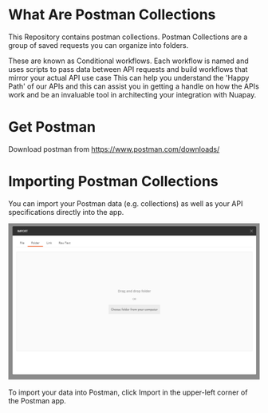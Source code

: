 # What Are Postman Collections
This Repository contains postman collections. Postman Collections are a group of saved requests you can organize into folders.

These are known as Conditional workflows.
Each workflow is named and uses scripts to pass data between API requests and build workflows that mirror your actual API use case
This can help you understand the 'Happy Path' of our APIs and this can assist you in getting a handle on how the APIs work and be an invaluable tool in architecting your integration with Nuapay.

# Get Postman
Download postman from https://www.postman.com/downloads/

# Importing Postman Collections

You can import your Postman data (e.g. collections) as well as your API specifications directly into the app.

![Import a collection](media/import.png?raw=true)


To import your data into Postman, click Import in the upper-left corner of the Postman app.


